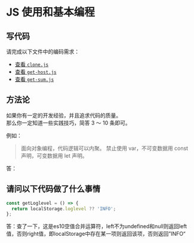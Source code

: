 # JS 使用和基本编程

## 写代码

请完成以下文件中的编码需求：

- [查看 `clone.js`](./clone.js)
- [查看 `get-host.js`](./get-host.js)
- [查看 `get-sum.js`](./get-sum.js)

## 方法论

如果你有一定的开发经验，并且追求代码的质量。  
那么你一定知道一些实践技巧，简答 3 ～ 10 条即可。

例如：

> 面向对象编程，代码逻辑可以内聚。
> 禁止使用 var，不可变数据用 const 声明，可变数据用 let 声明。

答：

## 请问以下代码做了什么事情

```js
const getLoglevel = () => {
  return localStorage.loglevel ?? 'INFO';
};
```

答：查了一下，这是es10空值合并运算符，left不为undefined和null则返回left值，否则right值，即localStorage中存在某一项则返回该项，否则返回”INFO“
